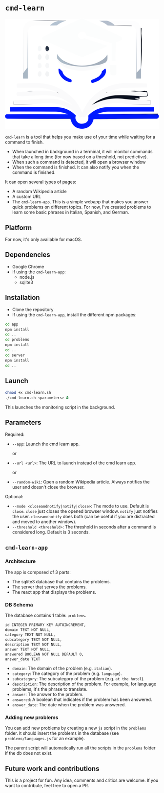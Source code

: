 # `cmd-learn`

![](/app/public/logo.svg)

`cmd-learn` is a tool that helps you make use of your time while waiting for a command to finish.

- When launched in background in a terminal, it will monitor commands that take a long time (for now based on a threshold, not predictive).
- When such a command is detected, it will open a browser window
- When the command is finished. It can also notify you when the command is finished.

It can open several types of pages:

- A random Wikipedia article
- A custom URL
- The `cmd-learn-app`. This is a simple webapp that makes you answer quick problems on different topics. For now, I've created problems to learn some basic phrases in Italian, Spanish, and German.

## Platform

For now, it's only available for macOS.

## Dependencies

- Google Chrome
- If using the `cmd-learn-app`:
  - node.js
  - sqlite3

## Installation

- Clone the repository
- If using the `cmd-learn-app`, install the different npm packages:

```bash
cd app
npm install
cd ..
cd problems
npm install
cd ..
cd server
npm install
cd ..
```

## Launch

```bash
chmod +x cmd-learn.sh
./cmd-learn.sh <parameters> &
```

This launches the monitoring script in the background.

## Parameters

Required:

- `--app`: Launch the cmd learn app.

  or

- `--url <url>`: The URL to launch instead of the cmd learn app.

  or

- `--random-wiki`: Open a random Wikipedia article. Always notifies the user and doesn't close the browser.

Optional:

- `--mode <closeandnotify|notify|close>`: The mode to use. Default is `close`. `close` just closes the opened browser window. `notify` just notifies the user. `closeandnotify` does both (can be useful if you are distracted and moved to another window).
- `--threshold <threshold>`: The threshold in seconds after a command is considered long. Default is 3 seconds.

## `cmd-learn-app`

### Architecture

The app is composed of 3 parts:

- The sqlite3 database that contains the problems.
- The server that serves the problems.
- The react app that displays the problems.

### DB Schema

The database contains 1 table: `problems`.

    id INTEGER PRIMARY KEY AUTOINCREMENT,
    domain TEXT NOT NULL,
    category TEXT NOT NULL,
    subcategory TEXT NOT NULL,
    description TEXT NOT NULL,
    answer TEXT NOT NULL,
    answered BOOLEAN NOT NULL DEFAULT 0,
    answer_date TEXT

- `domain`: The domain of the problem (e.g. `italian`).
- `category`: The category of the problem (e.g. `language`).
- `subcategory`: The subcategory of the problem (e.g. `at the hotel`).
- `description`: The description of the problem. For example, for language problems, it's the phrase to translate.
- `answer`: The answer to the problem.
- `answered`: A boolean that indicates if the problem has been answered.
- `answer_date`: The date when the problem was answered.

### Adding new problems

You can add new problems by creating a new `js` script in the `problems` folder. It should insert the problems in the database (see `problems/languages.js` for an example).

The parent script will automatically run all the scripts in the `problems` folder if the db does not exist.

## Future work and contributions

This is a project for fun. Any idea, comments and critics are welcome. If you want to contribute, feel free to open a PR.
